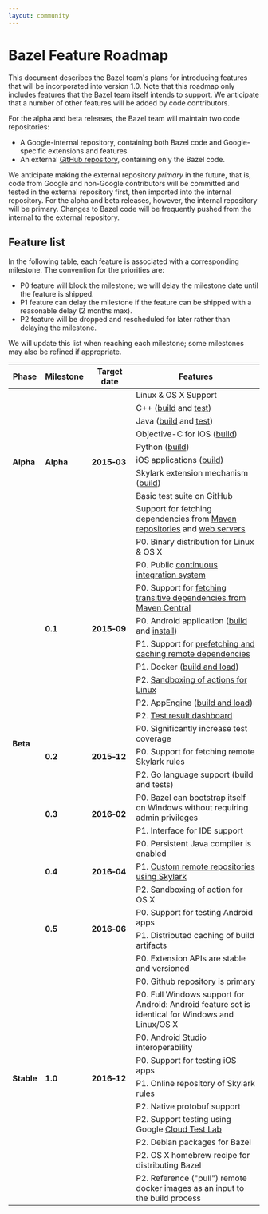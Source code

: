 ```yaml
---
layout: community
---
```


# Bazel Feature Roadmap

This document describes the Bazel team's plans for introducing features that
will be incorporated into version 1.0. Note that this roadmap only includes
features that the Bazel team itself intends to support. We anticipate that a
number of other features will be added by code contributors.

For the alpha and beta releases, the Bazel team will maintain two code
repositories:

*   A Google-internal repository, containing both Bazel code and
    Google-specific extensions and features
*   An external [GitHub repository](https://github.com/bazelbuild/bazel),
    containing only the Bazel code.

We anticipate making the external repository *primary* in the future, that is,
code from Google and non-Google contributors will be committed and tested in the
external repository first, then imported into the internal repository. For
the alpha and beta releases, however, the internal repository will be primary.
Changes to Bazel code will be frequently pushed from the internal to
the external repository.

## Feature list

In the following table, each feature is associated with a corresponding
milestone. The convention for the priorities are:

*   P0 feature will block the milestone; we will delay the milestone date
    until the feature is shipped.
*   P1 feature can delay the milestone if the feature can be shipped with a
    reasonable delay (2 months max).
*   P2 feature will be dropped and rescheduled for later rather than delaying
    the milestone.

We will update this list when reaching each milestone; some milestones may also
be refined if appropriate.

<table class="table table-condensed table-bordered">
  <colgroup>
    <col class="roadmap-col-phase"/>
    <col class="roadmap-col-milestone"/>
    <col class="roadmap-col-date"/>
    <col class="roadmap-col-features"/>
  </colgroup>
  <thead>
    <tr>
      <th>Phase</th>
      <th>Milestone</th>
      <th>Target date</th>
      <th>Features</th>
    </tr>
  </thead>
  <tbody>
    <tr>
      <td rowspan="9"><b><a name="alpha"></a>Alpha</b></td>
      <td rowspan="9"><b>Alpha</b></td>
      <td rowspan="9"><b>2015&#8209;03</b></td>
      <td>Linux &amp; OS X Support</td>
    </tr>
    <tr><td>C++ (<a href="http://bazel.io/docs/be/c-cpp.html#cc_binary">build</a> and <a href="http://bazel.io/docs/be/c-cpp.html#cc_test">test</a>)</td></tr>
    <tr><td>Java (<a href="http://bazel.io/docs/be/java.html#java_binary">build</a> and <a href="http://bazel.io/docs/be/java.html#java_test">test</a>)</td></tr>
    <tr><td>Objective-C for iOS (<a href="http://bazel.io/docs/be/objective-c.html#objc_binary">build</a>)</td></tr>
    <tr><td>Python (<a href="http://bazel.io/docs/be/python.html#py_binary">build</a>)</td></tr>
    <tr><td>iOS applications (<a href="http://bazel.io/docs/be/objective-c.html#ios_application">build</a>)</td></tr>
    <tr><td>Skylark extension mechanism (<a href="http://bazel.io/docs/skylark/index.html">build</a>)</td></tr>
    <tr><td>Basic test suite on GitHub</td></tr>
    <tr><td>Support for fetching dependencies from <a href="http://bazel.io/docs/be/workspace.html#maven_jar">Maven repositories</a>
        and <a href="http://bazel.io/docs/be/workspace.html#http_archive">web servers</a></td></tr>
    <tr>
      <td rowspan="19"><b><a name="beta"></a>Beta</b></td>
      <td rowspan="9"><b>0.1</b></td>
      <td rowspan="9"><b>2015&#8209;09</b></td>
      <td>P0. Binary distribution for Linux & OS X</td<
    </tr>
    <tr><td>P0. Public <a href="http://ci.bazel.io">continuous integration system</a></td></tr>
    <tr><td>P0. Support for <a href="http://bazel.io/docs/external.html">fetching transitive dependencies from Maven Central</a></td></tr>
    <tr><td>P0. Android application (<a href="http://bazel.io/docs/be/android.html#android_binary">build</a>
        and <a href="http://bazel.io/docs/bazel-user-manual.html#mobile-install">install</a>)</td></tr>
    <tr><td>P1. Support for <a href="http://bazel.io/docs/external.html">prefetching and caching remote dependencies</a></td></tr>
    <tr><td>P1. Docker (<a href="http://bazel.io/docs/be/docker.html">build and load</a>)</td></tr>
    <tr><td>P2. <a href="http://bazel.io/docs/bazel-user-manual.html#sandboxing">Sandboxing of actions for Linux</a></td></tr>
    <tr><td>P2. AppEngine (<a href="http://bazel.io/docs/be/appengine.html">build and load</a>)</td></tr>
    <tr><td>P2. <a href="http://bazel.io/blog/2015/07/29/dashboard-dogfood.html">Test result dashboard</a></tr></td>
    <tr>
      <td rowspan="3"><b>0.2</b></td>
      <td rowspan="3"><b>2015&#8209;12</b></td>
      <td>P0. Significantly increase test coverage</td>
    </tr>
    <tr><td>P0. Support for fetching remote Skylark rules</td></tr>
    <tr><td>P2. Go language support (build and tests)</td></tr>
    <tr>
      <td rowspan="2"><b>0.3</b></td>
      <td rowspan="2"><b>2016&#8209;02</b></td>
      <td>P0. Bazel can bootstrap itself on Windows without requiring admin privileges</td></tr>
    </tr>
    <tr><td>P1. Interface for IDE support</td></tr>
    <tr>
      <td rowspan="3"><b>0.4</b></td>
      <td rowspan="3"><b>2016&#8209;04</b></td>
      <td>P0. Persistent Java compiler is enabled</td>
    </tr>
    <tr><td>P1. <a href="https://docs.google.com/document/d/1jKbNXOVp2T1zJD_iRnVr8k5D0xZKgO8blMVDlXOksJg">Custom remote repositories using Skylark</a></td></tr>
    <tr><td>P2. Sandboxing of action for OS X</td></tr>
    <tr>
      <td rowspan="2"><b>0.5</b></td>
      <td rowspan="2"><b>2016&#8209;06</b></td>
      <td>P0. Support for testing Android apps</td>
    </tr>
    <tr><td>P1. Distributed caching of build artifacts</td></tr>
    <tr>
      <td rowspan="11"><b><a name="stable"></a>Stable</b></td>
      <td rowspan="11"><b>1.0</b></td>
      <td rowspan="11"><b>2016&#8209;12</b></td>
      <td>P0. Extension APIs are stable and versioned</td>
    </tr>
    <tr><td>P0. Github repository is primary</td></tr>
    <tr><td>P0. Full Windows support for Android: Android feature set is identical for Windows and Linux/OS X</td></tr>
    <tr><td>P0. Android Studio interoperability</td></tr>
    <tr><td>P0. Support for testing iOS apps</td></tr>
    <tr><td>P1. Online repository of Skylark rules</td></tr>
    <tr><td>P2. Native protobuf support</td></tr>
    <tr><td>P2. Support testing using Google <a href="https://developers.google.com/cloud-test-lab/">Cloud Test Lab</a></td></tr>
    <tr><td>P2. Debian packages for Bazel</td></tr>
    <tr><td>P2. OS X homebrew recipe for distributing Bazel</td></tr>
    <tr><td>P2. Reference ("pull") remote docker images as an input to the build process</td></tr>
  </tbody>
</table>
